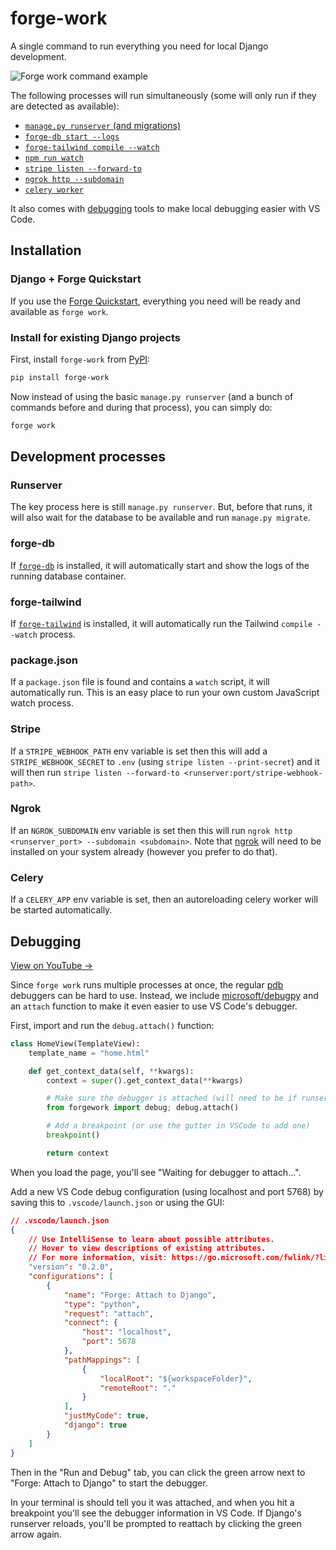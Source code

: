 # forge-work

A single command to run everything you need for local Django development.

![Forge work command example](https://user-images.githubusercontent.com/649496/176533533-cfd44dc5-afe5-42af-8b5d-33a9fa23f8d9.gif)

The following processes will run simultaneously (some will only run if they are detected as available):

- [`manage.py runserver` (and migrations)](#runserver)
- [`forge-db start --logs`](#forge-db)
- [`forge-tailwind compile --watch`](#forge-tailwind)
- [`npm run watch`](#package-json)
- [`stripe listen --forward-to`](#stripe)
- [`ngrok http --subdomain`](#ngrok)
- [`celery worker`](#celery)

It also comes with [debugging](#debugging) tools to make local debugging easier with VS Code.

## Installation

### Django + Forge Quickstart

If you use the [Forge Quickstart](https://www.forgepackages.com/docs/forge/quickstart/),
everything you need will be ready and available as `forge work`.

### Install for existing Django projects

First, install `forge-work` from [PyPI](https://pypi.org/project/forge-work/):

```sh
pip install forge-work
```

Now instead of using the basic `manage.py runserver` (and a bunch of commands before and during that process), you can simply do:

```sh
forge work
```

## Development processes

### Runserver

The key process here is still `manage.py runserver`.
But, before that runs, it will also wait for the database to be available and run `manage.py migrate`.

### forge-db

If [`forge-db`](https://github.com/forgepackages/forge-db) is installed, it will automatically start and show the logs of the running database container.

### forge-tailwind

If [`forge-tailwind`](https://github.com/forgepackages/forge-tailwind) is installed, it will automatically run the Tailwind `compile --watch` process.

### package.json

If a `package.json` file is found and contains a `watch` script,
it will automatically run.
This is an easy place to run your own custom JavaScript watch process.

### Stripe

If a `STRIPE_WEBHOOK_PATH` env variable is set then this will add a `STRIPE_WEBHOOK_SECRET` to `.env` (using `stripe listen --print-secret`) and it will then run `stripe listen --forward-to <runserver:port/stripe-webhook-path>`.

### Ngrok

If an `NGROK_SUBDOMAIN` env variable is set then this will run `ngrok http <runserver_port> --subdomain <subdomain>`.
Note that [ngrok](https://ngrok.com/download) will need to be installed on your system already (however you prefer to do that).

### Celery

If a `CELERY_APP` env variable is set, then an autoreloading celery worker will be started automatically.

## Debugging

[View on YouTube →](https://www.youtube.com/watch?v=pG0KaJSVyBw)

Since `forge work` runs multiple processes at once, the regular [pdb](https://docs.python.org/3/library/pdb.html) debuggers can be hard to use.
Instead, we include [microsoft/debugpy](https://github.com/microsoft/debugpy) and an `attach` function to make it even easier to use VS Code's debugger.

First, import and run the `debug.attach()` function:

```python
class HomeView(TemplateView):
    template_name = "home.html"

    def get_context_data(self, **kwargs):
        context = super().get_context_data(**kwargs)

        # Make sure the debugger is attached (will need to be if runserver reloads)
        from forgework import debug; debug.attach()

        # Add a breakpoint (or use the gutter in VSCode to add one)
        breakpoint()

        return context
```

When you load the page, you'll see "Waiting for debugger to attach...".

Add a new VS Code debug configuration (using localhost and port 5768) by saving this to `.vscode/launch.json` or using the GUI:

```json
// .vscode/launch.json
{
    // Use IntelliSense to learn about possible attributes.
    // Hover to view descriptions of existing attributes.
    // For more information, visit: https://go.microsoft.com/fwlink/?linkid=830387
    "version": "0.2.0",
    "configurations": [
        {
            "name": "Forge: Attach to Django",
            "type": "python",
            "request": "attach",
            "connect": {
                "host": "localhost",
                "port": 5678
            },
            "pathMappings": [
                {
                    "localRoot": "${workspaceFolder}",
                    "remoteRoot": "."
                }
            ],
            "justMyCode": true,
            "django": true
        }
    ]
}
```

Then in the "Run and Debug" tab, you can click the green arrow next to "Forge: Attach to Django" to start the debugger.

In your terminal is should tell you it was attached, and when you hit a breakpoint you'll see the debugger information in VS Code.
If Django's runserver reloads, you'll be prompted to reattach by clicking the green arrow again.
